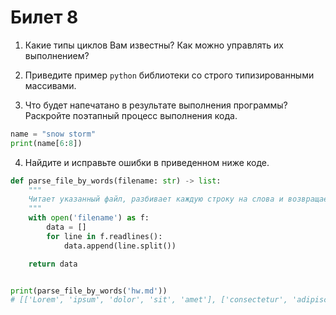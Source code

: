 # Билет 8

1. Какие типы циклов Вам известны? Как можно управлять их выполнением?

2. Приведите пример `python` библиотеки со строго типизированными массивами.

3. Что будет напечатано в результате выполнения программы? Раскройте поэтапный процесс выполнения кода.

```python
name = "snow storm"
print(name[6:8])
```

4. Найдите и исправьте ошибки в приведенном ниже коде.

```python
def parse_file_by_words(filename: str) -> list:
    """
    Читает указанный файл, разбивает каждую строку на слова и возвращает результат.
    """
    with open('filename') as f:
        data = []
        for line in f.readlines():
            data.append(line.split())

    return data


print(parse_file_by_words('hw.md'))
# [['Lorem', 'ipsum', 'dolor', 'sit', 'amet'], ['consectetur', 'adipiscing', 'elit']]
```
